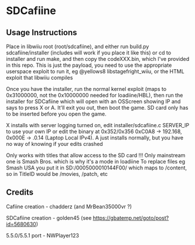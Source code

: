 # SDCafiine
## Usage Instructions
Place in libwiiu root (root/sdcafiine), and either run build.py sdcafiine/installer (includes will work if you place it like this)
or cd to installer and run make, and then copy the codeXXX.bin, which I've provided in this repo. This is just the payload, you
need to use the appropriate userspace exploit to run it, eg @yellows8 libstagefright_wiiu, or the HTML exploit that libwiiu compiles

Once you have the installer, run the normal kernel exploit (maps to 0x31000000, not the 0x10000000 needed for loadiine/HBL), then
run the installer for SDCafiine which will open with an OSScreen showing IP and says to press X or A. It'll exit you out, then boot
the game. SD card only has to be inserted before you open the game.

X installs with server logging turned on, edit installer/sdcafiine.c SERVER_IP to use your own IP or edit the binary at 0x352/0x356
0xC0A8 -> 192.168, 0x000E -> .0.14 (Laptop Local IPv4). A just installs normally, but you have no way of knowing if your edits crashed

Only works with titles that allow access to the SD card !!! Only mainstream one is Smash Bros. which is why it's a mode in loadiine
To replace files eg Smash USA you put it in SD:/0005000010144F00/ which maps to /content, so in TitleID would be /movies, /patch, etc

## Credits
Cafiine creation - chadderz (and MrBean35000vr ?)

SDCafiine creation - golden45 (see https://gbatemp.net/goto/post?id=5680630)

5.5.0/5.5.1 port - NWPlayer123
